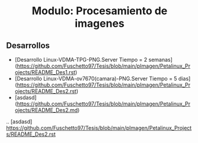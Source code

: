 <h1 align="center"> Modulo: Procesamiento de imagenes </h1> 

## Desarrollos

* [Desarrollo Linux-VDMA-TPG-PNG.Server Tiempo = 2 semanas] (https://github.com/Fuschetto97/Tesis/blob/main/pImagen/Petalinux_Projects/README_Des1.rst)
* [Desarrollo Linux-VDMA-ov7670(camara)-PNG.Server Tiempo = 5 dias] (https://github.com/Fuschetto97/Tesis/blob/main/pImagen/Petalinux_Projects/README_Des2.rst)
* [asdasd] (https://github.com/Fuschetto97/Tesis/blob/main/pImagen/Petalinux_Projects/README_Des2.md)

.. [asdasd] https://github.com/Fuschetto97/Tesis/blob/main/pImagen/Petalinux_Projects/README_Des2.rst














